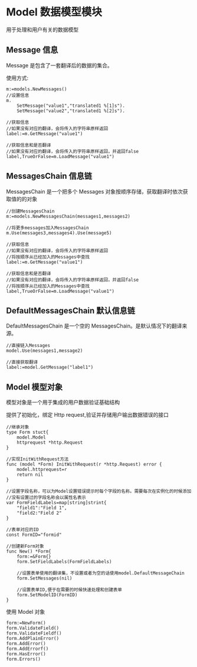 # Model 数据模型模块

用于处理和用户有关的数据模型

## Message 信息

Message 是包含了一套翻译后的数据的集合。

使用方式:

    m:=models.NewMessages()
    //设置信息
    m.
        SetMessage("value1","translated1 %[1]s").
        SetMessage("value2","translated1 %[2]s").

    //获取信息
    //如果没有对应的翻译，会将传入的字符串原样返回
    label:=m.GetMessage("value1")

    //获取信息和是否翻译
    //如果没有对应的翻译，会将传入的字符串原样返回，并返回false
    label,TrueOrFalse=m.LoadMessage("value1")

## MessagesChain 信息链

MessagesChain 是一个把多个 Messages 对象按顺序存储，获取翻译时依次获取值的的对象

    //创建MessagesChain
    m:=models.NewMessagesChain(messages1,messages2)

    //将更多messages加入MessagesChain
    m.Use(messages3,messages4).Use(message5)

    //获取信息
    //如果没有对应的翻译，会将传入的字符串原样返回
    //将按顺序从已经加入的Messages中查找
    label:=m.GetMessage("value1")

    //获取信息和是否翻译
    //如果没有对应的翻译，会将传入的字符串原样返回，并返回false
    //将按顺序从已经加入的Messages中查找
    label,TrueOrFalse=m.LoadMessage("value1")

## DefaultMessagesChain 默认信息链

DefaultMessagesChain 是一个空的 MessagesChain。是默认情况下的翻译来源。

    //直接链入Messages
    model.Use(messages1,message2)

    //直接获取翻译
    label:=model.GetMessage("label1")

## Model 模型对象

模型对象是一个用于集成的用户数据验证基础结构

提供了初始化，绑定 Http request,验证并存储用户输出数据错误的接口

    //继承对象
    type Form stuct{
        model.Model
        httprequest *http.Request
    }

    //实现InitWithRequest方法
    func (model *Form) InitWithRequest(r *http.Request) error {
        model.httprequest=r
        return nil
    }

    //设置字段名称，可以为Model设置错误提示时每个字段的名称。需要每次在实例化的时候添加
    //没有设置过的字段名称会以属性名表示
    var FormFieldLabels=map[string]strint{
        "field1":"Field 1",
        "field2:"Field 2"
    }

    //表单对应的ID
    const FormID="formid"

    //创建新Form对象
    func New() *Form{
        form:=&Form{}
        form.SetFieldLabels(FormFieldLabels)

        //设置表单使用的翻译集，不设置或者为空的话使用model.DefaultMessageChain
        form.SetMessages(nil)

        //设置表单ID,便于在需要的时候快速处理和创建表单
        form.SetModelID(FormID)
    }

使用 Model 对象

    form:=NewForm()
    form.ValidateField()
    form.ValidateFieldf()
    form.AddPlainError()
    form.AddError()
    form.AddErrorf()
    form.HasError()
    form.Errors()
